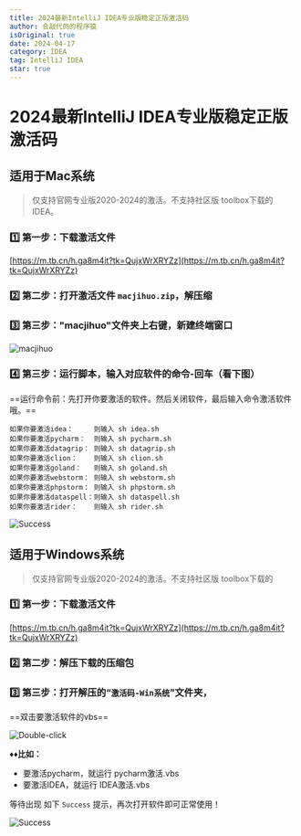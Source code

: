 ```yaml
---
title: 2024最新IntelliJ IDEA专业版稳定正版激活码
author: 会敲代码的程序猿
isOriginal: true
date: 2024-04-17
category: IDEA
tag: IntelliJ IDEA
star: true
---
```


# 2024最新IntelliJ IDEA专业版稳定正版激活码

## 适用于Mac系统

> 仅支持官网专业版2020-2024的激活。不支持社区版 toolbox下载的IDEA。

### 1️⃣ 第一步：下载激活文件

[https://m.tb.cn/h.ga8m4it?tk=QujxWrXRYZz](https://m.tb.cn/h.ga8m4it?tk=QujxWrXRYZz)

### 2️⃣ 第二步：打开激活文件 `macjihuo.zip`，解压缩

### 3️⃣ 第三步："macjihuo"文件夹上右键，新建终端窗口

![macjihuo](http://img.geekyspace.cn/pictures/2024/202404171725739.png)

### 4️⃣ 第三步：运行脚本，输入对应软件的命令-回车（看下图）

==运行命令前：先打开你要激活的软件。然后关闭软件，最后输入命令激活软件哦。==

```shell
如果你要激活idea：     则输入 sh idea.sh
如果你要激活pycharm：  则输入 sh pycharm.sh
如果你要激活datagrip： 则输入 sh datagrip.sh
如果你要激活clion：    则输入 sh clion.sh
如果你要激活goland：   则输入 sh goland.sh
如果你要激活webstorm： 则输入 sh webstorm.sh
如果你要激活phpstorm： 则输入 sh phpstorm.sh
如果你要激活dataspell：则输入 sh dataspell.sh
如果你要激活rider：    则输入 sh rider.sh
```

![Success](http://img.geekyspace.cn/pictures/2024/202404171714345.png)

## 适用于Windows系统

> 仅支持官网专业版2020-2024的激活。不支持社区版 toolbox下载的

### 1️⃣ 第一步：下载激活文件

[https://m.tb.cn/h.ga8m4it?tk=QujxWrXRYZz](https://m.tb.cn/h.ga8m4it?tk=QujxWrXRYZz)

### 2️⃣ 第二步：解压下载的压缩包

### 3️⃣ 第三步：打开解压的“`激活码-Win系统`”文件夹，

==双击要激活软件的vbs==

![Double-click](http://img.geekyspace.cn/pictures/2024/202404171718775.png)

**♦♦比如：**

* 要激活pycharm，就运行 pycharm激活.vbs
* 要激活IDEA，就运行 IDEA激活.vbs

等待出现 如下 `Success` 提示，再次打开软件即可正常使用！

![Success](http://img.geekyspace.cn/pictures/2024/202404171718903.png)
